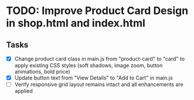 # TODO: Improve Product Card Design in shop.html and index.html

## Tasks

- [x] Change product card class in main.js from "product-card" to "card" to apply existing CSS styles (soft shadows, image zoom, button animations, bold price)
- [x] Update button text from "View Details" to "Add to Cart" in main.js
- [ ] Verify responsive grid layout remains intact and all enhancements are applied
